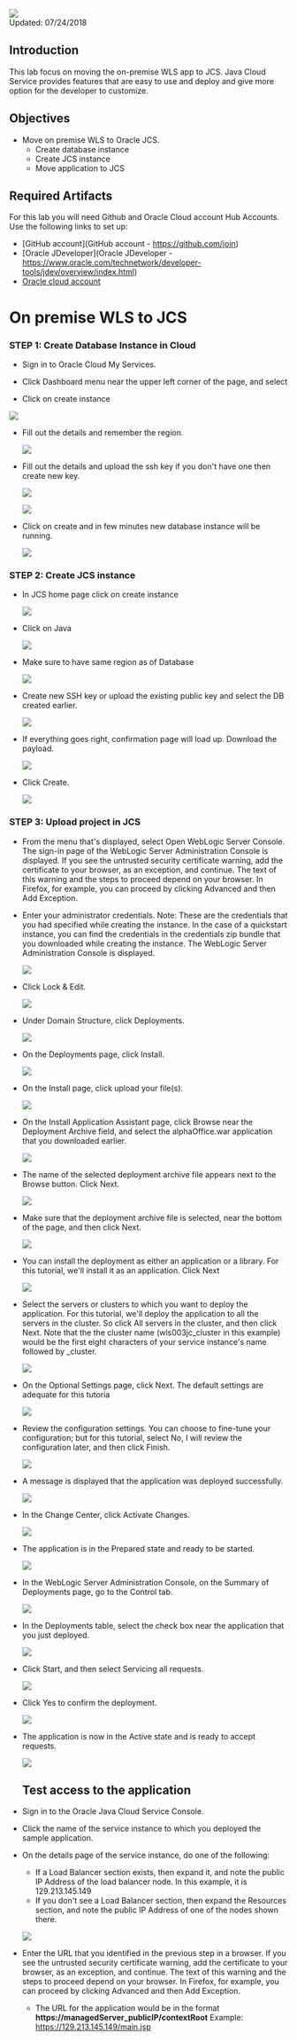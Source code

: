 ![](images/300/Picture300-lab.png)  
Updated: 07/24/2018

## Introduction

This lab focus on moving the on-premise WLS app to JCS. Java Cloud Service provides features that are easy to use and deploy and give more option for the developer to customize. 

## Objectives

- Move on premise WLS to Oracle JCS.
  - Create database instance
  - Create JCS instance
  - Move application to JCS

## Required Artifacts

For this lab you will need Github and Oracle Cloud account Hub Accounts. Use the following links to set up:

- [GitHub account](GitHub account - https://github.com/join)
- [Oracle JDeveloper](Oracle JDeveloper - https://www.oracle.com/technetwork/developer-tools/jdev/overview/index.html)
- [Oracle cloud account](https://myservices.us.oraclecloud.com/mycloud/signup?language=en&sourceType=:ow:lp:2t::RC_PDMK180124P00080:ContainerNativeHOLLP&intcmp=:ow:lp:2t::RC_PDMK180124P00080:ContainerNativeHOLLP)

# On premise WLS to JCS

### **STEP 1**: Create Database Instance in Cloud

- Sign in to Oracle Cloud My Services.
- Click  Dashboard menu near the upper left corner of the page, and select
  
- Click on create instance

 ![](images/300/DB/1.png)

- Fill out the details and remember the region.

  ![](images/300/DB/2.png)

- Fill out the details and upload the ssh key if you don't have one then create new key.

  ![](images/300/DB/3.png)

  ![](images/300/DB/3-1.png)

- Click on create and in few minutes new database instance will be running.

  ![](images/300/DB/4.png)

### **STEP 2**: Create JCS instance

- In JCS home page click on create instance

  ![](images/300/DB/JCS_instance/1.png)

- Click on Java

  ![](images/300/DB/JCS_instance/2.png)

- Make sure to have same region as of Database

  ![](images/300/DB/JCS_instance/3.png)

- Create new SSH key or upload the existing public key and select the DB created earlier.

  ![](images/300/DB/JCS_instance/4.png)

- If everything goes right, confirmation page will load up. Download the payload.

  ![](images/300/DB/JCS_instance/5.png)

- Click Create.

  ![](images/300/DB/JCS_instance/6.png)

### **STEP 3**: Upload project in JCS

- From the menu that's displayed, select Open WebLogic Server Console. 
The sign-in page of the WebLogic Server Administration Console is displayed. 
If you see the untrusted security certificate warning, add the certificate to your browser, as an exception, and continue. The text of this warning and the steps to proceed depend on your browser. In Firefox, for example, you can proceed by clicking Advanced and then Add Exception.
- Enter your administrator credentials. 
Note: These are the credentials that you had specified while creating the instance. In the case of a quickstart instance, you can find the credentials in the credentials zip bundle that you downloaded while creating the instance. 
The WebLogic Server Administration Console is displayed.

    ![](images/300/DB/Upload_to_JCS/1.png)

- Click Lock & Edit.

    ![](images/300/DB/Upload_to_JCS/2.png)

- Under Domain Structure, click Deployments.

    ![](images/300/DB/Upload_to_JCS/3.png)

- On the Deployments page, click Install.

    ![](images/300/DB/Upload_to_JCS/5.png)

- On the Install page, click upload your file(s).

    ![](images/300/DB/Upload_to_JCS/6.png)

- On the Install Application Assistant page, click Browse near the Deployment Archive field, and select the alphaOffice.war application that you downloaded earlier.

    ![](images/300/DB/Upload_to_JCS/7.png)

- The name of the selected deployment archive file appears next to the Browse button. Click Next.

    ![](images/300/DB/Upload_to_JCS/8.png)

- Make sure that the deployment archive file is selected, near the bottom of the page, and then click Next.

    ![](images/300/DB/Upload_to_JCS/9.png)

- You can install the deployment as either an application or a library. For this tutorial, we'll install it as an application. Click Next

    ![](images/300/DB/Upload_to_JCS/10.png)

- Select the servers or clusters to which you want to deploy the application. For this tutorial, we'll deploy the application to all the servers in the cluster. So click All servers in the cluster, and then click Next. 
Note that the the cluster name (wls003jc_cluster in this example) would be the first eight characters of your service instance's name followed by _cluster.

    ![](images/300/DB/Upload_to_JCS/11.png)

- On the Optional Settings page, click Next. The default settings are adequate for this tutoria

    ![](images/300/DB/Upload_to_JCS/12.png)

- Review the configuration settings. You can choose to fine-tune your configuration; but for this tutorial, select No, I will review the configuration later, and then click Finish.

    ![](images/300/DB/Upload_to_JCS/13.png)

- A message is displayed that the application was deployed successfully.

    ![](images/300/DB/Upload_to_JCS/14.png)

- In the Change Center, click Activate Changes.

    ![](images/300/DB/Upload_to_JCS/15.png)

- The application is in the Prepared state and ready to be started.

    ![](images/300/DB/Upload_to_JCS/16.png)

- In the WebLogic Server Administration Console, on the Summary of Deployments page, go to the Control tab.

    ![](images/300/DB/Upload_to_JCS/17.png)

- In the Deployments table, select the check box near the application that you just deployed.

    ![](images/300/DB/Upload_to_JCS/18.png)

- Click Start, and then select Servicing all requests.

    ![](images/300/DB/Upload_to_JCS/19.png)

- Click Yes to confirm the deployment.

    ![](images/300/DB/Upload_to_JCS/20.png)

- The application is now in the Active state and is ready to accept requests.

    ![](images/300/DB/Upload_to_JCS/21.png)

    ## Test access to the application

- Sign in to the Oracle Java Cloud Service Console.

- Click the name of the service instance to which you deployed the sample application.

- On the details page of the service instance, do one of the following:
  - If a Load Balancer section exists, then expand it, and note the public IP Address of the load balancer node. In this example, it is 129.213.145.149
  - If you don't see a Load Balancer section, then expand the Resources section, and note the public IP Address of one of the nodes shown there.

  ![](images/300/DB/Upload_to_JCS/22.png)

- Enter the URL that you identified in the previous step in a browser. 
If you see the untrusted security certificate warning, add the certificate to your browser, as an exception, and continue. The text of this warning and the steps to proceed depend on your browser. In Firefox, for example, you can proceed by clicking Advanced and then Add Exception. 
  - The URL for the application would be in the format **https://managedServer_publicIP/contextRoot** 
   Example: https://129.213.145.149/main.jsp
